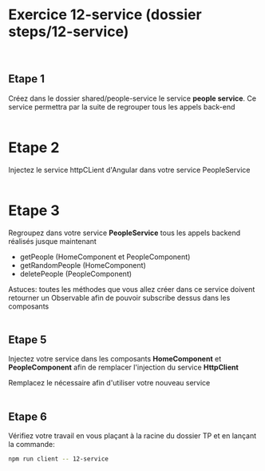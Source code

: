 # Exercice 12-service (dossier steps/12-service)

<br>

## Etape 1

Créez dans le dossier shared/people-service le service **people service**. Ce service permettra par la suite de regrouper tous les appels back-end
<br><br>

# Etape 2

Injectez le service httpCLient d'Angular dans votre service PeopleService
<br><br>

# Etape 3

Regroupez dans votre service **PeopleService** tous les appels backend réalisés jusque maintenant

-   getPeople (HomeComponent et PeopleComponent)
-   getRandomPeople (HomeComponent)
-   deletePeople (PeopleComponent)

Astuces: toutes les méthodes que vous allez créer dans ce service doivent retourner un Observable afin de pouvoir subscribe dessus dans les composants
<br><br>

## Etape 5

Injectez votre service dans les composants **HomeComponent** et **PeopleComponent** afin de remplacer l'injection du service **HttpClient**

Remplacez le nécessaire afin d'utiliser votre nouveau service
<br><br>

## Etape 6

Vérifiez votre travail en vous plaçant à la racine du dossier TP et en lançant la commande:

```bash
npm run client -- 12-service
```
